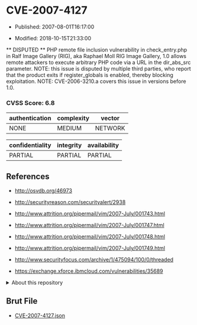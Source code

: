 # CVE-2007-4127

- Published: 2007-08-01T16:17:00

- Modified: 2018-10-15T21:33:00

** DISPUTED **  PHP remote file inclusion vulnerability in check_entry.php in Ralf Image Gallery (RIG), aka Raphael Moll RIG Image Gallery, 1.0 allows remote attackers to execute arbitrary PHP code via a URL in the dir_abs_src parameter.  NOTE: this issue is disputed by multiple third parties, who report that the product exits if register_globals is enabled, thereby blocking exploitation.  NOTE: CVE-2006-3210.a covers this issue in versions before 1.0.

### CVSS Score: **6.8**

| authentication | complexity | vector |
| --- | --- | --- |
| NONE | MEDIUM | NETWORK |

| confidentiality | integrity | availability |
| --- | --- | --- |
| PARTIAL | PARTIAL | PARTIAL |

## References

* http://osvdb.org/46973

* http://securityreason.com/securityalert/2938

* http://www.attrition.org/pipermail/vim/2007-July/001743.html

* http://www.attrition.org/pipermail/vim/2007-July/001747.html

* http://www.attrition.org/pipermail/vim/2007-July/001748.html

* http://www.attrition.org/pipermail/vim/2007-July/001749.html

* http://www.securityfocus.com/archive/1/475094/100/0/threaded

* https://exchange.xforce.ibmcloud.com/vulnerabilities/35689

<details>
<summary>About this repository</summary> 

  This repository is part of the project [Live Hack CVE](https://github.com/Live-Hack-CVE). Main website can be found [www.live-hack.org](https://www.live-hack.org) 
  
  Made by [Sn0wAlice](https://github.com/Sn0wAlice) for the people that care about security and need to have a feed of the latest CVEs. Hope you enjoy it, don't forget to star the repo and follow me on [Twitter](https://twitter.com/Sn0wAlice) and [Github](https://github.com/Sn0wAlice). And that is my [personnal website](https://www.alice-snow.me/)

  - [Home Page](https://github.com/Live-Hack-CVE)
  - [Framework](https://github.com/Live-Hack-CVE/cve-framework)
  - [CVE database](https://github.com/Live-Hack-CVE/full_database)
  - [Changelog](https://github.com/Live-Hack-CVE/Changelog)
</details>

## Brut File

* [CVE-2007-4127.json](https://raw.githubusercontent.com/Live-Hack-CVE/full_database/main/cves/2007/CVE-2007-4127.json)

